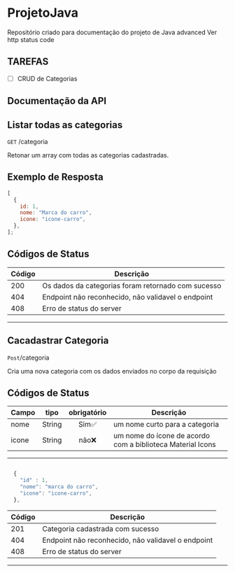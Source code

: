 # ProjetoJava

Repositório criado para documentação do projeto de Java advanced
Ver http status code

## TAREFAS

- [ ] CRUD de Categorias

## Documentação da API

## Listar todas as categorias

`GET` /categoria

Retonar um array com todas as categorias cadastradas.

## Exemplo de Resposta

```js
[
  {
    id: 1,
    nome: "Marca do carro",
    icone: "icone-carro",
  },
];
```

## Códigos de Status

| Código | Descrição                                          |
| ------ | -------------------------------------------------- |
| 200    | Os dados da categorias foram retornado com sucesso |
| 404    | Endpoint não reconhecido, não validavel o endpoint |
| 408    | Erro de status do server                           |

---

## Cacadastrar Categoria

`Post`/categoria

Cria uma nova categoria com os dados enviados no corpo da requisição

## Códigos de Status

| Campo | tipo   | obrigatório | Descrição                                                  |
| ----- | ------ | :---------: | ---------------------------------------------------------- |
| nome  | String |    Sim✅    | um nome curto para a categoria                             |
| icone | String |    não❌    | um nome do ícone de acordo com a biblioteca Material Icons |

---

```js

  {
    "id" : 1,
    "nome": "marca do carro",
    "icone": "icone-carro",
  },

```

| Código | Descrição                                          |
| ------ | -------------------------------------------------- |
| 201    | Categoria cadastrada com sucesso                   |
| 404    | Endpoint não reconhecido, não validavel o endpoint |
| 408    | Erro de status do server                           |
---
